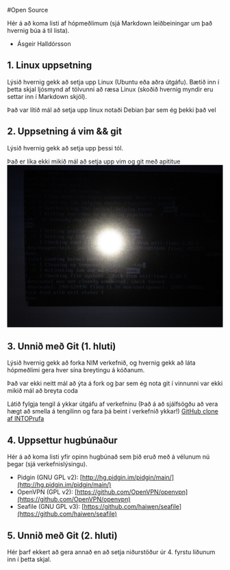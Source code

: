 ﻿#Open Source

Hér á að koma listi af hópmeðlimum (sjá Markdown leiðbeiningar um það hvernig búa á til lista).

* Ásgeir Halldórsson

## 1. Linux uppsetning

Lýsið hvernig gekk að setja upp Linux (Ubuntu eða aðra útgáfu). Bætið inn í þetta skjal ljósmynd af tölvunni að ræsa Linux (skoðið hvernig myndir eru settar inn í Markdown skjöl).

Það var lítið mál að setja upp linux notaði Debian þar sem ég þekki það vel

## 2. Uppsetning á vim && git

Lýsið hvernig gekk að setja upp þessi tól.

Það er líka ekki mikið mál að setja upp vim og git með apititue
![Mynd af debian boot](photo.jpg)

## 3. Unnið með Git (1. hluti)

Lýsið hvernig gekk að forka NIM verkefnið, og hvernig gekk að láta hópmeðlimi gera hver sína breytingu á kóðanum.

Það var ekki neitt mál að ýta á fork og þar sem ég nota git í vinnunni var ekki mikið mál að breyta coda

Látið fylgja tengil á ykkar útgáfu af verkefninu (Það á að sjálfsögðu að vera hægt að smella á tengilinn og fara þá beint í verkefnið ykkar!)
[GitHub clone af INTOPrufa](https://github.com/asgeirh/INTOPrufa)

## 4. Uppsettur hugbúnaður

Hér á að koma listi yfir opinn hugbúnað sem þið eruð með á vélunum nú þegar (sjá verkefnislýsingu).
* Pidgin (GNU GPL v2): [http://hg.pidgin.im/pidgin/main/](http://hg.pidgin.im/pidgin/main/)
* OpenVPN (GPL v2): [https://github.com/OpenVPN/openvpn](https://github.com/OpenVPN/openvpn)
* Seafile (GNU GPL v3): [https://github.com/haiwen/seafile](https://github.com/haiwen/seafile)

## 5. Unnið með Git (2. hluti)

Hér þarf ekkert að gera annað en að setja niðurstöður úr 4. fyrstu liðunum inn í þetta skjal.
